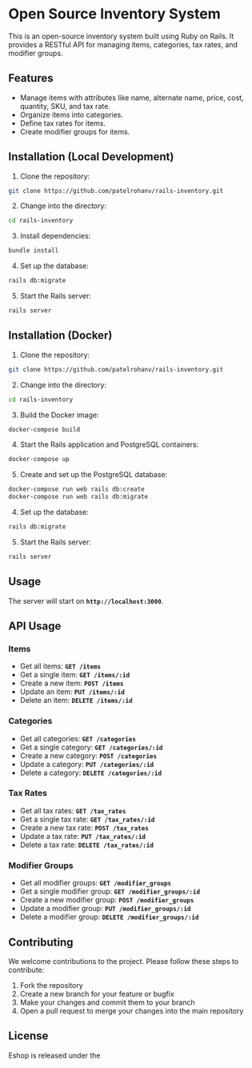 # Open Source Inventory System

This is an open-source inventory system built using Ruby on Rails. It provides a RESTful API for managing items, categories, tax rates, and modifier groups.

## Features

- Manage items with attributes like name, alternate name, price, cost, quantity, SKU, and tax rate.
- Organize items into categories.
- Define tax rates for items.
- Create modifier groups for items.

## Installation (Local Development)

1. Clone the repository:

```bash
git clone https://github.com/patelrohanv/rails-inventory.git
```

2. Change into the directory:

```bash
cd rails-inventory
```

3. Install dependencies:

```bash
bundle install
```

4. Set up the database:

```bash
rails db:migrate
```

5. Start the Rails server:

```bash
rails server
```

## Installation (Docker)

1. Clone the repository:

```bash
git clone https://github.com/patelrohanv/rails-inventory.git
```

2. Change into the directory:

```bash
cd rails-inventory
```

3. Build the Docker image:

```bash
docker-compose build
```

4. Start the Rails application and PostgreSQL containers:
```bash
docker-compose up
```

5. Create and set up the PostgreSQL database:

```bash
docker-compose run web rails db:create
docker-compose run web rails db:migrate
```

4. Set up the database:

```bash
rails db:migrate
```

5. Start the Rails server:

```bash
rails server
```

## **Usage**

The server will start on **`http://localhost:3000`**.

## **API Usage**

### **Items**

- Get all items: **`GET /items`**
- Get a single item: **`GET /items/:id`**
- Create a new item: **`POST /items`**
- Update an item: **`PUT /items/:id`**
- Delete an item: **`DELETE /items/:id`**

### **Categories**

- Get all categories: **`GET /categories`**
- Get a single category: **`GET /categories/:id`**
- Create a new category: **`POST /categories`**
- Update a category: **`PUT /categories/:id`**
- Delete a category: **`DELETE /categories/:id`**

### **Tax Rates**

- Get all tax rates: **`GET /tax_rates`**
- Get a single tax rate: **`GET /tax_rates/:id`**
- Create a new tax rate: **`POST /tax_rates`**
- Update a tax rate: **`PUT /tax_rates/:id`**
- Delete a tax rate: **`DELETE /tax_rates/:id`**

### **Modifier Groups**

- Get all modifier groups: **`GET /modifier_groups`**
- Get a single modifier group: **`GET /modifier_groups/:id`**
- Create a new modifier group: **`POST /modifier_groups`**
- Update a modifier group: **`PUT /modifier_groups/:id`**
- Delete a modifier group: **`DELETE /modifier_groups/:id`**
  
## **Contributing**

We welcome contributions to the project. Please follow these steps to contribute:

1. Fork the repository
2. Create a new branch for your feature or bugfix
3. Make your changes and commit them to your branch
4. Open a pull request to merge your changes into the main repository

## **License**

Eshop is released under the  **[](https://opensource.org/licenses/MIT)**